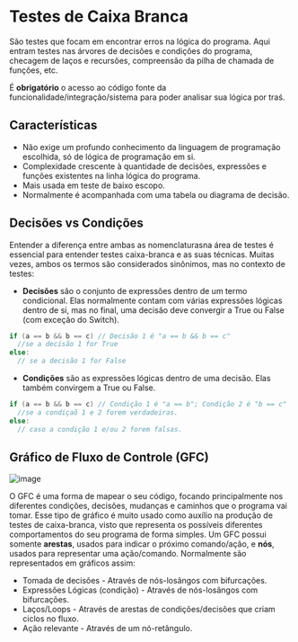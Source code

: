 # Testes de Caixa Branca

São testes que focam em encontrar erros na lógica do programa. Aqui entram testes nas árvores de decisões e condições do programa, checagem de laços e recursões, compreensão da pilha de chamada de funções, etc.

É **obrigatório** o acesso ao código fonte da funcionalidade/integração/sistema para poder analisar sua lógica por traś. 

## Características
- Não exige um profundo conhecimento da linguagem de programação escolhida, só de lógica de programação em si.
- Complexidade crescente à quantidade de decisões, expressões e funções existentes na linha lógica do programa.
- Mais usada em teste de baixo escopo.
- Normalmente é acompanhada com uma tabela ou diagrama de decisão.


## Decisões vs Condições
Entender a diferença entre ambas as nomenclaturasna área de testes é essencial para entender testes caixa-branca e as suas técnicas. Muitas vezes, ambos os termos são considerados sinônimos, mas no contexto de testes:
  - **Decisões** são o conjunto de expressões dentro de um termo condicional. Elas normalmente contam com várias expressões lógicas dentro de si, mas no final, uma decisão deve convergir a True ou False (com exceção do Switch).
```c
if (a == b && b == c) // Decisão 1 é "a == b && b == c"
  //se a decisão 1 for True
else:
  // se a decisão 1 for False
```
  - **Condições** são as expressões lógicas dentro de uma decisão. Elas também convirgem a True ou False.
```c
if (a == b && b == c) // Condição 1 é "a == b"; Condição 2 é "b == c"
  //se a condiçaõ 1 e 2 forem verdadeiras.
else:
  // caso a condição 1 e/ou 2 forem falsas.
```


## Gráfico de Fluxo de Controle (GFC)

![image](https://github.com/Raphides/Testes-de-Software-UnB-2023.1/assets/89037051/057dd078-cfee-4957-8744-38616d4ac437)

O GFC é uma forma de mapear o seu código, focando principalmente nos diferentes condições, decisões, mudanças e caminhos que o programa vai tomar. Esse tipo de gráfico é muito usado como auxílio na produção de testes de caixa-branca, visto que representa os possíveis diferentes comportamentos do seu programa de forma simples. Um GFC possui somente **arestas**, usados para indicar o próximo comando/ação, e **nós**, usados para representar uma ação/comando. Normalmente são representados em gráficos assim:
- Tomada de decisões - Através de nós-losângos com bifurcações.
- Expressões Lógicas (condição) - Através de nós-losângos com bifurcações.
- Laços/Loops - Através de arestas de condições/decisões que criam ciclos no fluxo.
- Ação relevante - Através de um nó-retângulo.
